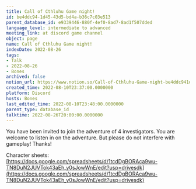 ```yaml
---
title: Call of Cthluhu Game night!
id: be4ddc94-1d45-43d5-bd4a-b36c7c03e513
parent_database_id: e9339446-880f-4ef0-8ad7-8ad1f507dded
language_level: intermediate to advanced
meeting_link: at discord game channel
object: page
name: Call of Cthluhu Game night!
indexDate: 2022-08-26
tags:
- Talk
- 2022-08-26
- Bones
archived: false
notion_url: https://www.notion.so/Call-of-Cthluhu-Game-night-be4ddc941d4543d5bd4ab36c7c03e513
created_time: 2022-08-10T23:37:00.0000000
platform: Discord
hosts: Bones
last_edited_time: 2022-08-10T23:48:00.0000000
parent_type: database_id
talktime: 2022-08-26T20:00:00.0000000
---
```


You have been invited to join the adventure of 4 investigators. 
You are welcome to listen in on the adventure. But please do not interfere with gameplay! Thanks!



Character sheets: 
[https://docs.google.com/spreadsheets/d/1tcdDgBORAca9wu-TN8DuN2JUVTok43aEh_y0sJowWnE/edit?usp=drivesdk](https://docs.google.com/spreadsheets/d/1tcdDgBORAca9wu-TN8DuN2JUVTok43aEh_y0sJowWnE/edit?usp=drivesdk)   











